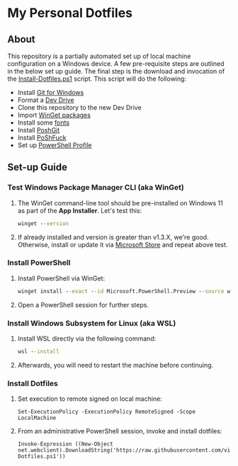 # My Personal Dotfiles

## About

This repository is a partially automated set up of local machine configuration on a Windows device. A few pre-requisite steps are outlined in the below set up guide. The final step is the download and invocation of the [Install-Dotfiles.ps1](./scripts/Install-Dotfiles.ps1) script. This script will do the following:

- Install [Git for Windows](https://git-scm.com/)
- Format a [Dev Drive](https://learn.microsoft.com/en-us/windows/dev-drive/)
- Clone this repository to the new Dev Drive
- Import [WinGet packages](./files/Packages.json)
- Install some [fonts](./files/Fonts)
- Install [PoshGit](https://github.com/dahlbyk/posh-git)
- Install [PoShFuck](https://github.com/mattparkes/PoShFuck)
- Set up [PowerShell Profile](./files/Profile.ps1)

## Set-up Guide

### Test Windows Package Manager CLI (aka WinGet)

1. The WinGet command-line tool should be pre-installed on Windows 11 as part of the **App Installer**. Let's test this:

    ``` cmd
    winget --version
    ```

2. If already installed and version is greater than v1.3.X, we're good. Otherwise, install or update it via [Microsoft Store](https://learn.microsoft.com/en-us/windows/package-manager/winget/#install-winget) and repeat above test.

### Install PowerShell

1. Install PowerShell via WinGet:

    ``` cmd
    winget install --exact --id Microsoft.PowerShell.Preview --source winget
    ```

2. Open a PowerShell session for further steps.

### Install Windows Subsystem for Linux (aka WSL)

1. Install WSL directly via the following command:

    ``` cmd
    wsl --install
    ```

2. Afterwards, you will need to restart the machine before continuing.

### Install Dotfiles

1. Set execution to remote signed on local machine:

    ``` pwsh
    Set-ExecutionPolicy -ExecutionPolicy RemoteSigned -Scope LocalMachine
    ```

2. From an administrative PowerShell session, invoke and install dotfiles:

    ``` pwsh
    Invoke-Expression ((New-Object net.webclient).DownloadString('https://raw.githubusercontent.com/victorfrye/dotfiles/main/scripts/Install-Dotfiles.ps1'))
    ```

